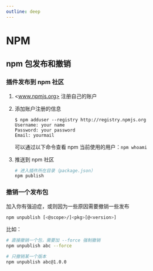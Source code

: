 ```yaml
---
outline: deep
---
```

# NPM

## npm 包发布和撤销

### 插件发布到 npm 社区

1. <www.npmjs.org> 注册自己的账户
2. 添加账户注册的信息

    ```
    $ npm adduser --registry http://registry.npmjs.org  
    Username: your name
    Password: your password
    Email: yourmail
    ```

    可以通过以下命令查看 npm 当前使用的用户：`npm whoami`
3. 推送到 npm 社区

   ```bash
   # 进入插件所在目录（package.json） 
   npm publish
   ```

### 撤销一个发布包

加入你有强迫症，或则因为一些原因需要撤销一些发布

```bash
npm unpublish [<@scope>/]<pkg>[@<version>]
```

比如：

```bash
# 直接撤销一个包，需要加 --force 强制撤销
npm unpublish abc --force

# 只撤销某一个版本
npm unpublish abc@1.0.0
```
